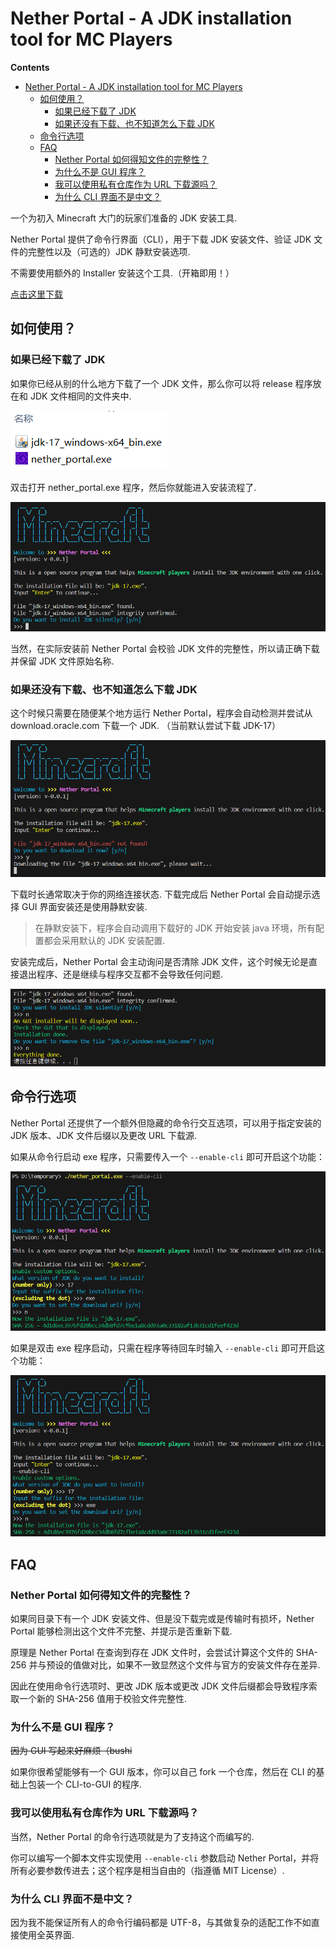 # Nether Portal - A JDK installation tool for MC Players

**Contents**  
- [Nether Portal - A JDK installation tool for MC Players](#nether-portal---a-jdk-installation-tool-for-mc-players)
  - [如何使用？](#如何使用)
    - [如果已经下载了 JDK](#如果已经下载了-jdk)
    - [如果还没有下载、也不知道怎么下载 JDK](#如果还没有下载也不知道怎么下载-jdk)
  - [命令行选项](#命令行选项)
  - [FAQ](#faq)
    - [Nether Portal 如何得知文件的完整性？](#nether-portal-如何得知文件的完整性)
    - [为什么不是 GUI 程序？](#为什么不是-gui-程序)
    - [我可以使用私有仓库作为 URL 下载源吗？](#我可以使用私有仓库作为-url-下载源吗)
    - [为什么 CLI 界面不是中文？](#为什么-cli-界面不是中文)

一个为初入 Minecraft 大门的玩家们准备的 JDK 安装工具.

Nether Portal 提供了命令行界面（CLI），用于下载 JDK 安装文件、验证 JDK 文件的完整性以及（可选的）JDK 静默安装选项. 

不需要使用额外的 Installer 安装这个工具.（开箱即用！）

[点击这里下载](https://github.com/Konvt/Nether-Portal/releases/download/v0.0.1/nether_portal.exe)

## 如何使用？
### 如果已经下载了 JDK
如果你已经从别的什么地方下载了一个 JDK 文件，那么你可以将 release 程序放在和 JDK 文件相同的文件夹中.

![program-location](images/program_location.png)

双击打开 nether_portal.exe 程序，然后你就能进入安装流程了.

![program-display-downloaded](images/program_display_downloaded.png)

当然，在实际安装前 Nether Portal 会校验 JDK 文件的完整性，所以请正确下载并保留 JDK 文件原始名称.
### 如果还没有下载、也不知道怎么下载 JDK
这个时候只需要在随便某个地方运行 Nether Portal，程序会自动检测并尝试从 download.oracle.com 下载一个 JDK.
（当前默认尝试下载 JDK-17）

![program-display-not-downloaded](images/program_display_not_downloaded.png)

下载时长通常取决于你的网络连接状态. 下载完成后 Nether Portal 会自动提示选择 GUI 界面安装还是使用静默安装.

> 在静默安装下，程序会自动调用下载好的 JDK 开始安装 java 环境，所有配置都会采用默认的 JDK 安装配置.

安装完成后，Nether Portal 会主动询问是否清除 JDK 文件，这个时候无论是直接退出程序、还是继续与程序交互都不会导致任何问题.

![installation-done](images/installation_done.png)

## 命令行选项
Nether Portal 还提供了一个额外但隐藏的命令行交互选项，可以用于指定安装的 JDK 版本、JDK 文件后缀以及更改 URL 下载源.

如果从命令行启动 exe 程序，只需要传入一个 `--enable-cli` 即可开启这个功能：

![cmd-start](images/cmd_start.png)

如果是双击 exe 程序启动，只需在程序等待回车时输入 `--enable-cli` 即可开启这个功能：

![click-start](images/click_start.png)

## FAQ
### Nether Portal 如何得知文件的完整性？
如果同目录下有一个 JDK 安装文件、但是没下载完或是传输时有损坏，Nether Portal 能够检测出这个文件不完整、并提示是否重新下载.

原理是 Nether Portal 在查询到存在 JDK 文件时，会尝试计算这个文件的 SHA-256 并与预设的值做对比，如果不一致显然这个文件与官方的安装文件存在差异.

因此在使用命令行选项时、更改 JDK 版本或更改 JDK 文件后缀都会导致程序索取一个新的 SHA-256 值用于校验文件完整性.
### 为什么不是 GUI 程序？
~~因为 GUI 写起来好麻烦（bushi~~

如果你很希望能够有一个 GUI 版本，你可以自己 fork 一个仓库，然后在 CLI 的基础上包装一个 CLI-to-GUI 的程序.
### 我可以使用私有仓库作为 URL 下载源吗？
当然，Nether Portal 的命令行选项就是为了支持这个而编写的.

你可以编写一个脚本文件实现使用 `--enable-cli` 参数启动 Nether Portal，并将所有必要参数传进去；这个程序是相当自由的（指遵循 MIT License）.
### 为什么 CLI 界面不是中文？
因为我不能保证所有人的命令行编码都是 UTF-8，与其做复杂的适配工作不如直接使用全英界面.
